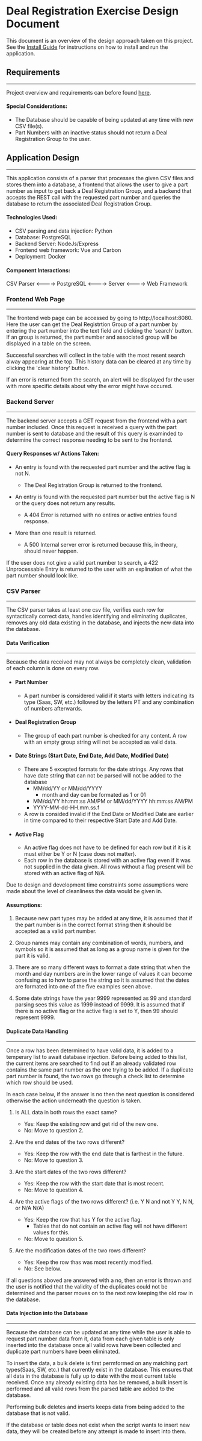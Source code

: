 # Deal Registration Exercise Design Document

This document is an overview of the design approach taken on this project. See the [Install Guide](https://github.com/kharbison/deal-registration-exercise/tree/master/docs/install_guide.md) for instructions on how to install and run the application.

## Requirements
----

Project overview and requirements can before found [here](https://github.com/CChastang/deal-registration-exercise/issues/1).

#### Special Considerations:
- The Database should be capable of being updated at any time with new CSV file(s).
- Part Numbers with an inactive status should not return a Deal Registration Group to the user.


## Application Design
----
This application consists of a parser that processes the given CSV files and stores them into a database, a frontend that allows the user to give a part number as input to get back a Deal Registration Group, and a backend that accepts the REST call with the requested part number and queries the database to return the associated Deal Registration Group.

#### Technologies Used:
- CSV parsing and data injection: Python
- Database: PostgreSQL
- Backend Server: NodeJs/Express
- Frontend web framework: Vue and Carbon
- Deployment: Docker

#### Component Interactions:

CSV Parser <----> PostgreSQL <----> Server <----> Web Framework

### Frontend Web Page
---
The frontend web page can be accessed by going to http://localhost:8080. Here the user can get the Deal Registrtion Group of a part number by entering the part number into the text field and clicking the 'search' button. If an group is returned, the part number and associated group will be displayed in a table on the screen.

Successful searches will collect in the table with the most resent search alway appearing at the top. This history data can be cleared at any time by clicking the 'clear history' button.

If an error is returned from the search, an alert will be displayed for the user with more specific details about why the error might have occured.

### Backend Server
---
The backend server accepts a GET request from the frontend with a part number included. Once this request is received a query with the part number is sent to database and the result of this query is examinded to determine the correct response needing to be sent to the frontend.

#### Query Responses w/ Actions Taken:
- An entry is found with the requested part number and the active flag is not N.
    * The Deal Registration Group is returned to the frontend.

- An entry is found with the requested part number but the active flag is N or the query does not return any results.
    * A 404 Error is returned with no entires or active entries found response.

- More than one result is returned.
    * A 500 Internal server error is returned because this, in theory, should never happen.

If the user does not give a valid part number to search, a 422 Unprocessable Entry is returned to the user with an explination of what the part number should look like.

### CSV Parser
----
The CSV parser takes at least one csv file, verifies each row for syntactically correct data, handles identifying and eliminating duplicates, removes any old data existing in the database, and injects the new data into the database.

#### Data Verification
---
Because the data received may not always be completely clean, validation of each column is done on every row.

- #### Part Number
    * A part number is considered valid if it starts with letters indicating its type (Saas, SW, etc.) followed by the letters PT and any combination of numbers afterwards.
- #### Deal Registration Group
    * The group of each part number is checked for any content. A row with an empty group string will not be accepted as valid data.
- #### Date Strings (Start Date, End Date, Add Date, Modified Date)
    * There are 5 excepted formats for the date strings. Any rows that have date string that can not be parsed will not be added to the database
        * MM/dd/YY or MM/dd/YYYY
            * month and day can be formated as 1 or 01
        * MM/dd/YY hh:mm:ss AM/PM or MM/dd/YYYY hh:mm:ss AM/PM
        * YYYY-MM-dd-HH.mm.ss.f
    - A row is consided invalid if the End Date or Modified Date are earlier in time compared to their respective Start Date and Add Date.
- #### Active Flag
    * An active flag does not have to be defined for each row but if it is it must either be Y or N (case does not matter).
    * Each row in the database is stored with an active flag even if it was not supplied in the data given. All rows without a flag present will be stored with an active flag of N/A.

Due to design and development time constraints some assumptions were made about the level of cleanliness the data would be given in.

#### Assumptions:
1. Because new part types may be added at any time, it is assumed that if the part number is in the correct format string then it should be accepted as a valid part number.

2. Group names may contain any combination of words, numbers, and symbols so it is assumed that as long as a group name is given for the part it is valid.

3. There are so many different ways to format a date string that when the month and day numbers are in the lower range of values it can become confusing as to how to parse the string so it is assumed that the dates are formated into one of the five examples seen above.

4. Some date strings have the year 9999 represented as 99 and standard parsing sees this value as 1999 instead of 9999. It is assumed that if there is no active flag or the active flag is set to Y, then 99 should represent 9999.

#### Duplicate Data Handling
---
Once a row has been determined to have valid data, it is added to a temperary list to await database injection. Before being added to this list, the current items are searched to find out if an already validated row contains the same part number as the one trying to be added. If a duplicate part number is found, the two rows go through a check list to determine which row should be used.

In each case below, if the answer is no then the next question is considered otherwise the action underneath the question is taken.

1. Is ALL data in both rows the exact same?
    * Yes: Keep the existing row and get rid of the new one.
    * No: Move to question 2.

2. Are the end dates of the two rows different?
    * Yes: Keep the row with the end date that is farthest in the future.
    * No: Move to question 3.

3. Are the start dates of the two rows different?
    * Yes: Keep the row with the start date that is most recent.
    * No: Move to question 4.

4. Are the active flags of the two rows different? (i.e. Y N and not Y Y, N N, or N/A N/A)
    * Yes: Keep the row that has Y for the active flag.
        * Tables that do not contain an active flag will not have different values for this.
    * No: Move to question 5.

5. Are the modification dates of the two rows different?
    * Yes: Keep the row thas was most recently modified.
    * No: See below.

If all questions aboved are answered with a no, then an error is thrown and the user is notified that the validity of the duplicates could not be determined and the parser moves on to the next row keeping the old row in the database.

#### Data Injection into the Database
----
Because the database can be updated at any time while the user is able to request part number data from it, data from each given table is only inserted into the database once all valid rows have been collected and duplicate part numbers have been eliminated.

To insert the data, a bulk delete is first permformed on any matching part types(Saas, SW, etc.) that currently exist in the database. This ensures that all data in the database is fully up to date with the most current table received. Once any already existing data has be removed, a bulk insert is performed and all valid rows from the parsed table are added to the database.

Performing bulk deletes and inserts keeps data from being added to the database that is not valid.

If the database or table does not exist when the script wants to insert new data, they will be created before any attempt is made to insert into them.
